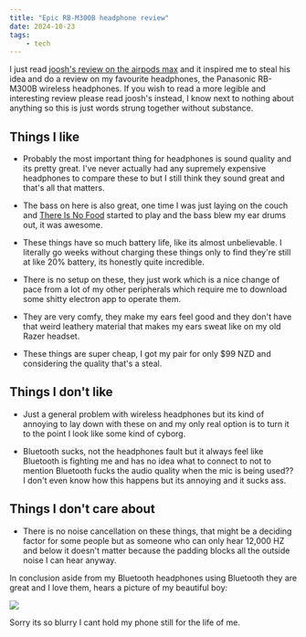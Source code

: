 ```yaml
---
title: "Epic RB-M300B headphone review"
date: 2024-10-23
tags:
    - tech
---
```


I just read [joosh's review on the airpods max](https://joo.sh/journal/apm2024/) and it inspired me to steal his idea and do a review on my favourite headphones, the Panasonic RB-M300B wireless headphones. If you wish to read a more legible and interesting review please read joosh's instead, I know next to nothing about anything so this is just words strung together without substance.

## Things I like

* Probably the most important thing for headphones is sound quality and its pretty great. I've never actually had any supremely expensive headphones to compare these to but I still think they sound great and that's all that matters.

* The bass on here is also great, one time I was just laying on the couch and [There Is No Food](https://open.spotify.com/track/30j2ZsXF9MpdbDrCwYwPNk?si=7dfa06822433462a) started to play and the bass blew my ear drums out, it was awesome.

* These things have so much battery life, like its almost unbelievable. I literally go weeks without charging these things only to find they're still at like 20% battery, its honestly quite incredible.

* There is no setup on these, they just work which is a nice change of pace from a lot of my other peripherals which require me to download some shitty electron app to operate them.

* They are very comfy, they make my ears feel good and they don't have that weird leathery material that makes my ears sweat like on my old Razer headset.

* These things are super cheap, I got my pair for only $99 NZD and considering the quality that's a steal.

## Things I don't like

* Just a general problem with wireless headphones but its kind of annoying to lay down with these on and my only real option is to turn it to the point I look like some kind of cyborg.

* Bluetooth sucks, not the headphones fault but it always feel like Bluetooth is fighting me and has no idea what to connect to not to mention Bluetooth fucks the audio quality when the mic is being used?? I don't even know how this happens but its annoying and it sucks ass.

## Things I don't care about

* There is no noise cancellation on these things, that might be a deciding factor for some people but as someone who can only hear 12,000 HZ and below it doesn't matter because the padding blocks all the outside noise I can hear anyway.

In conclusion aside from my Bluetooth headphones using Bluetooth they are great and I love them, hears a picture of my beautiful boy:

![](https://I.imgur.com/vnQ4vik.jpeg)

Sorry its so blurry I cant hold my phone still for the life of me.